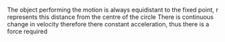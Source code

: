 The object performing the motion is always equidistant to the fixed point, r represents this distance from the centre of the circle
There is continuous change in velocity therefore there constant acceleration, thus there is a force required